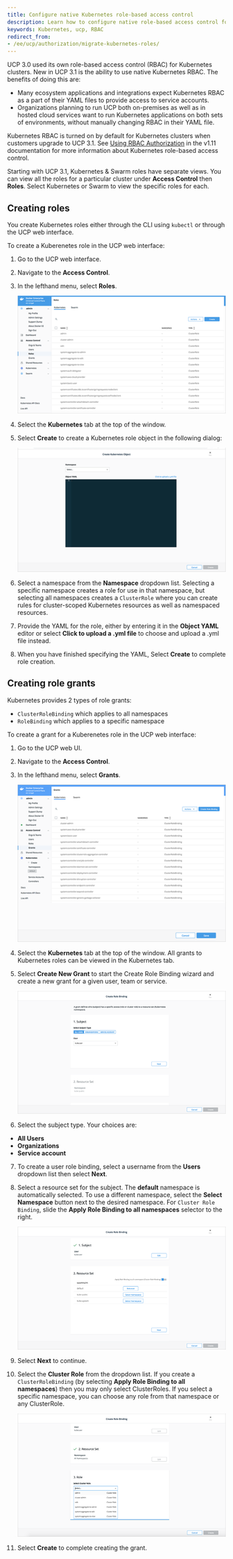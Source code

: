 ```yaml
---
title: Configure native Kubernetes role-based access control
description: Learn how to configure native role-based access control for Kubernetes
keywords: Kubernetes, ucp, RBAC
redirect_from:
- /ee/ucp/authorization/migrate-kubernetes-roles/
---
```


UCP 3.0 used its own role-based access control (RBAC) for Kubernetes clusters. New in UCP 3.1 is the ability to use native Kubernetes RBAC. The benefits of doing this are:

- Many ecosystem applications and integrations expect Kubernetes RBAC as a part of their YAML files to provide access to service accounts.
- Organizations planning to run UCP both on-premises as well as in hosted cloud services want to run Kubernetes applications on both sets of environments, without manually changing RBAC in their YAML file.

Kubernetes RBAC is turned on by default for Kubernetes clusters when customers upgrade to UCP 3.1. See [Using RBAC Authorization](https://kubernetes.io/docs/reference/access-authn-authz/rbac/) in the v1.11 documentation for more information about Kubernetes role-based access control.

Starting with UCP 3.1, Kubernetes & Swarm roles have separate views. You can view all the roles for a particular cluster under **Access Control** then **Roles**. Select Kubernetes or Swarm to view the specific roles for each.

## Creating roles

You create Kubernetes roles either through the CLI using `kubectl` or through the UCP web interface.

To create a Kuberenetes role in the UCP web interface:

1. Go to the UCP web interface.

2. Navigate to the **Access Control**.

3. In the lefthand menu, select **Roles**.

    ![Kubernetes Grants in UCP](/ee/ucp/images/kube-rbac-roles.png)

4. Select the **Kubernetes** tab at the top of the window.
5. Select **Create** to create a Kubernetes role object in the following dialog:

    ![Kubernetes Role Creation in UCP](/ee/ucp/images/kube-role-create.png)

6. Select a namespace from the **Namespace** dropdown list. Selecting a specific namespace creates a role for use in that namespace, but selecting all namespaces creates a `ClusterRole` where you can create rules for cluster-scoped Kubernetes resources as well as namespaced resources.
7. Provide the YAML for the role, either by entering it in the **Object YAML** editor or select **Click to upload a .yml file** to choose and upload a .yml file instead.
8. When you have finished specifying the YAML, Select **Create** to complete role creation.


## Creating role grants

Kubernetes provides 2 types of role grants:

- `ClusterRoleBinding` which applies to all namespaces
- `RoleBinding` which applies to a specific namespace

To create a grant for a Kuberenetes role in the UCP web interface:

1. Go to the UCP web UI.
2. Navigate to the **Access Control**.
3. In the lefthand menu, select  **Grants**.

    ![Kubernetes Grants in UCP](/ee/ucp/images/kube-rbac-grants.png)

4. Select the **Kubernetes** tab at the top of the window. All grants to Kubernetes roles can be viewed in the Kubernetes tab.
5. Select **Create New Grant** to start the Create Role Binding wizard and create a new grant for a given user, team or service.

    ![Kubernetes Create Role Binding in UCP](../../images/kube-grant-wizard.png)

6. Select the subject type. Your choices are:
-  **All Users**
-  **Organizations**
-  **Service account**
7. To create a user role binding, select a username from the **Users** dropdown list then select **Next**.
8. Select a resource set for the subject. The **default** namespace is automatically selected. To use a different namespace, select the **Select Namespace** button next to the desired namespace. For `Cluster Role Binding`, slide the **Apply Role Binding to all namespaces** selector to the right.

    ![Kubernetes Create User Role Binding in UCP](/ee/ucp/images/kube-grant-rolebinding.png)

9. Select **Next** to continue.
10. Select the **Cluster Role** from the dropdown list. If you create a `ClusterRoleBinding` (by selecting **Apply Role Binding to all namespaces**) then you may only select ClusterRoles. If you select a specific namespace, you can choose any role from that namespace or any ClusterRole.

    ![Kubernetes Select Cluster Role in UCP](/ee/ucp/images/kube-grant-roleselect.png)

11. Select **Create** to complete creating the grant.
